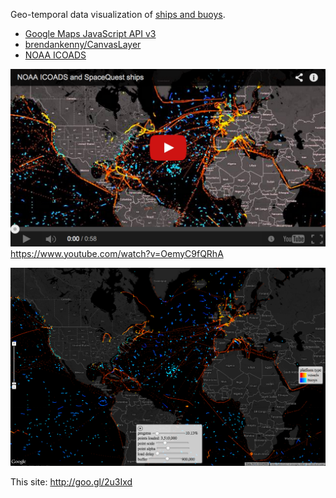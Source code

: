 Geo-temporal data visualization of [ships and buoys](http://icoads.noaa.gov/pt.html).

* [Google Maps JavaScript API v3](https://developers.google.com/maps/documentation/javascript/)
* [brendankenny/CanvasLayer](https://github.com/brendankenny/CanvasLayer)
* [NOAA ICOADS](http://icoads.noaa.gov/)

![video of ICOADS data on a map](/images/video.png?raw=true)
https://www.youtube.com/watch?v=OemyC9fQRhA

[![video](/images/screenshot.png?raw=true)](http://youtu.be/OemyC9fQRhA)

This site: http://goo.gl/2u3Ixd
